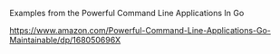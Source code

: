 Examples from the Powerful Command Line Applications In Go

https://www.amazon.com/Powerful-Command-Line-Applications-Go-Maintainable/dp/168050696X

